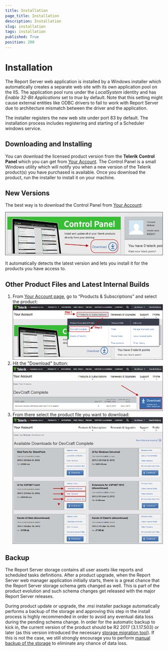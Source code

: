 ```yaml
---
title: Installation
page_title: Installation
description: Installation
slug: installation
tags: installation
published: True
position: 200
---
```


# Installation

The Report Server web application is installed by a Windows installer which automatically creates a separate web site with its own application pool on the IIS. The application pool runs under the *LocalSystem* identity and has *Enable 32-Bit Applications* set to *true* by default. Note that this setting might cause external entities like ODBC drivers to fail to work with Report Server due to architecture mismatch between the driver and the application.

The installer registers the new web site under port 83 by default. The installation process includes registering and starting of a Scheduler windows service.

## Downloading and Installing

You can download the licensed product version from the **Telerik Control Panel** which you can get from [Your Account](http://www.telerik.com/account). The Control Panel is a small Windows utility which will notify you when a new version of the Telerik product(s) you have purchased is available. Once you download the product, run the installer to install it on your machine.

## New Versions

The best way is to download the Control Panel from [Your Account](http://www.telerik.com/account/):

![control panel](../../images/report-server-images/control-panel.png)

It automatically detects the latest version and lets you install it for the products you have access to.

## Other Product Files and Latest Internal Builds

1. From [Your Account page](http://www.telerik.com/account/), go to “Products & Subscriptions” and select the product:
![latest internal build step 1](../../images/report-server-images/latest-internal-build.png)
2. Hit the "Download" button:
![latest internal build step 2](../../images/report-server-images/latest-internal-build-2.png)
3. From there select the product file you want to download:
![latest internal build step 3](../../images/report-server-images/latest-internal-build-3.png)

## Backup

The Report Server storage contains all user assets like reports and scheduled tasks definitions. After a product upgrade, when the Report Server web manager application initially starts, there is a great chance that the Report Server storage schema gets changed as well. This is part of the product evolution and such schema changes get released with the major Report Server releases.

During product update or upgrade, the .msi installer package automatically performs a backup of the storage and approving this step in the install process is highly recommended in order to avoid any eventual data loss during the pending schema change. In order for the automatic backup to kick in, the current version of the product should be R2 2017 (3.1.17.503) or later (as this version introduced the necessary [storage migration tool](migration-tool)). If this is not the case, we still strongly encourage you to perform [manual backup of the storage](storage-backup#manual-backup) to eliminate any chance of data loss. 
